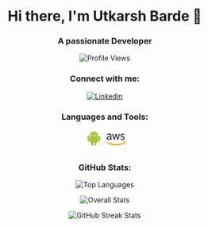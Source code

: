 <!-- Dark Background -->


<!-- Introduction -->
<h1 align="center">Hi there, I'm Utkarsh Barde 👋</h1>
<h3 align="center">A passionate Developer</h3>

<!-- Profile Views -->
<p align="center"> 
  <img src="https://komarev.com/ghpvc/?username=skylakefreak&label=Profile%20views&color=0e75b6&style=flat" alt="Profile Views" /> 
</p>

<!-- Connect with me -->
<h3 align="center">Connect with me:</h3>
<p align="center">
  <a href="https://linkedin.com/in/https://www.linkedin.com/in/utkarsh-barde-57bb01236/" target="_blank">
    <img src="https://raw.githubusercontent.com/rahuldkjain/github-profile-readme-generator/master/src/images/icons/Social/linked-in-alt.svg" alt="Linkedin" height="30" width="40" />
  </a>
</p>

<!-- Languages and Tools -->
<h3 align="center">Languages and Tools:</h3>
<p align="center"> 
  <img src="https://raw.githubusercontent.com/devicons/devicon/master/icons/android/android-original-wordmark.svg" alt="android" width="40" height="40"/>
  <img src="https://raw.githubusercontent.com/devicons/devicon/master/icons/amazonwebservices/amazonwebservices-original-wordmark.svg" alt="aws" width="40" height="40"/>
  <!-- Add more icons here -->
</p>

<!-- GitHub Stats -->
<h3 align="center">GitHub Stats:</h3>

<!-- Top Languages -->
<p align="center">
  <img src="https://github-readme-stats.vercel.app/api/top-langs?username=skylakefreak&show_icons=true&locale=en&layout=compact" alt="Top Languages" />
</p>

<!-- Overall Stats -->
<p align="center">
  <img src="https://github-readme-stats.vercel.app/api?username=skylakefreak&show_icons=true&locale=en" alt="Overall Stats" />
</p>

<!-- GitHub Streak Stats -->
<p align="center">
  <img src="https://github-readme-streak-stats.herokuapp.com/?user=skylakefreak&" alt="GitHub Streak Stats" />
</p>

<!-- Additional Features (You can add more sections or features here) -->
